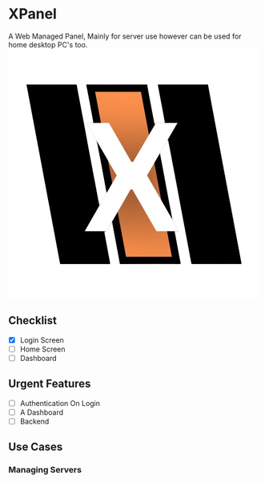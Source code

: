 # XPanel
A Web Managed Panel, Mainly for server use however can be used for home desktop PC's too. 
<img align="center" src="./Images/XPanel NoBackground.png" />

## Checklist
- [x] Login Screen
- [ ] Home Screen
- [ ] Dashboard 

## Urgent Features
- [ ] Authentication On Login
- [ ] A Dashboard
- [ ] Backend

## Use Cases

### Managing Servers
